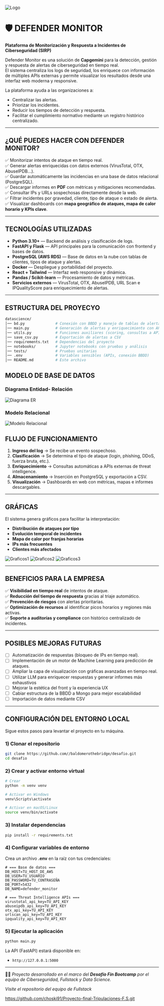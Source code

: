  ![Logo](imagenes/Portada.png)

# 🛡️ DEFENDER MONITOR  
**Plataforma de Monitorización y Respuesta a Incidentes de Ciberseguridad (SIRP)**  

Defender Monitor es una solución de **Capgemini** para la detección, gestión y respuesta de alertas de ciberseguridad en tiempo real.  
El sistema centraliza los logs de seguridad, los enriquece con información de múltiples APIs externas y permite visualizar los resultados desde una interfaz web moderna y responsive.  

La plataforma ayuda a las organizaciones a:  
- Centralizar las alertas.  
- Priorizar los incidentes.  
- Reducir los tiempos de detección y respuesta.  
- Facilitar el cumplimiento normativo mediante un registro histórico centralizado.  

---

## ¿QUÉ PUEDES HACER CON DEFENDER MONITOR?

✅ Monitorizar intentos de ataque en tiempo real.  
✅ Generar alertas enriquecidas con datos externos (VirusTotal, OTX, AbuseIPDB…).  
✅ Guardar automáticamente las incidencias en una base de datos relacional (PostgreSQL).  
✅ Descargar informes en **PDF** con métricas y mitigaciones recomendadas.  
✅ Consultar IPs y URLs sospechosas directamente desde la web.  
✅ Filtrar incidentes por gravedad, cliente, tipo de ataque o estado de alerta.  
✅ Visualizar dashboards con **mapa geográfico de ataques, mapa de calor horario y KPIs clave**.  

---

## TECNOLOGÍAS UTILIZADAS 

- **Python 3.10+** — Backend de análisis y clasificación de logs.  
- **FastAPI y Flask** — API principales para la comunicación con frontend y bases de datos.  
- **PostgreSQL (AWS RDS)** — Base de datos en la nube con tablas de clientes, tipos de ataque y alertas.  
- **Docker** — Despliegue y portabilidad del proyecto.  
- **React + Tailwind** — Interfaz web responsive y dinámica.  
- **Pandas / Scikit-learn** — Procesamiento de datos y métricas.  
- **Servicios externos** — VirusTotal, OTX, AbuseIPDB, URL Scan e IPQualityScore para enriquecimiento de alertas.  

---

## ESTRUCTURA DEL PROYECYO

```bash
datascience/
│── bd.py              # Conexión con BBDD y manejo de tablas de alertas
│── main.py            # Generación de alertas y enriquecimiento con APIs
│── utils.py           # Funciones auxiliares (scoring, consultas a APIs, ensamblaje)
│── save_csv.py        # Exportación de alertas a CSV
│── requirements.txt   # Dependencias del proyecto
│── notebooks/         # Jupyter notebooks con pruebas y análisis
│── tests/             # Pruebas unitarias
│── .env               # Variables sensibles (APIs, conexión BBDD)
│── README.md          # Este archivo

```

## MODELO DE BASE DE DATOS
### Diagrama Entidad- Relación
 ![Diagrama ER](imagenes/diagramaentidad.jpg)


 ### Modelo Relacional

 ![Modelo Relacional](imagenes/diagramarelacional.png)


## FLUJO DE FUNCIONAMIENTO

1. **Ingreso del log** → Se recibe un evento sospechoso.  
2. **Clasificación** → Se determina el tipo de ataque (login, phishing, DDoS, fuerza bruta, etc.).  
3. **Enriquecimiento** → Consultas automáticas a APIs externas de threat intelligence.  
4. **Almacenamiento** → Inserción en PostgreSQL y exportación a CSV.  
5. **Visualización** → Dashboards en web con métricas, mapas e informes descargables.  

---

## GRÁFICAS

El sistema genera gráficos para facilitar la interpretación:

- **Distribución de ataques por tipo**  
- **Evolución temporal de incidentes**  
- **Mapa de calor por franjas horarias**  
- **IPs más frecuentes**  
- **Clientes más afectados**

![Graficos1](imagenes/graficosuno.jpg)
![Graficos2](imagenes/graficosdos.jpg)
![Graficos3](imagenes/graficostres.jpg)

---

## BENEFICIOS PARA LA EMPRESA 

✅ **Visibilidad en tiempo real** de intentos de ataque.  
✅ **Reducción del tiempo de respuesta** gracias al triaje automático.  
✅ **Prevención de riesgos** con alertas prioritarias.  
✅ **Optimización de recursos** al identificar picos horarios y regiones más activas.  
✅ **Soporte a auditorías y compliance** con histórico centralizado de incidentes.  

---

## POSIBLES MEJORAS FUTURAS 
  
- [ ] Automatización de respuestas (bloqueo de IPs en tiempo real).  
- [ ] Implementación de un motor de Machine Learning para predicción de ataques.  
- [ ] Ampliar la capa de visualización con gráficas avanzadas en tiempo real.
- [ ] Utilizar LLM para enriquecer respuestas y generar informes más exhaustivos
- [ ] Mejorar la estética del front y la experiencia UX
- [ ] Cabiar estructura de la BBDD a Mongo para mejor escalabilidad
- [ ] Importación de datos mediante CSV

---


## CONFIGURACIÓN DEL ENTORNO LOCAL

Sigue estos pasos para levantar el proyecto en tu máquina.

### 1) Clonar el repositorio
```bash
git clone https://github.com//baldomerothebridge/desafio.git
cd desafio
```

### 2) Crear y activar entorno virtual
```bash
# Crear
python -m venv venv

# Activar en Windows
venv\Scripts\activate

# Activar en macOS/Linux
source venv/bin/activate
```

### 3) Instalar dependencias
```bash
pip install -r requirements.txt
```

### 4) Configurar variables de entorno
Crea un archivo **.env** en la raíz con tus credenciales:

```env
# === Base de datos ===
DB_HOST=TU_HOST_DE_AWS
DB_USER=TU_USUARIO
DB_PASSWORD=TU_CONTRASEÑA
DB_PORT=5432
DB_NAME=defender_monitor

# === Threat Intelligence APIs ===
virustotal_api_key=TU_API_KEY
abuseipdb_api_key=TU_API_KEY
otx_api_key=TU_API_KEY
urlscan_api_key=TU_API_KEY
ipquality_api_key=TU_API_KEY
```

### 5) Ejecutar la aplicación
```bash
python main.py
```

La API (FastAPI) estará disponible en:
- `http://127.0.0.1:5000`  


---

👨‍💻 *Proyecto desarrollado en el marco del **Desafío Fin Bootcamp** por el equipo de Ciberseguridad, Fullstack y Data Science.* 

*Visite el repositorio del equipo de Fullstack*

https://github.com/choski91/Proyecto-final-Tripulaciones-F.S.git
